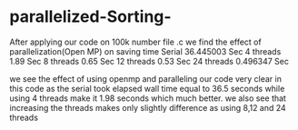 # parallelized-Sorting-
After applying our code on 100k number file .c we find the effect of parallelization(Open MP) on saving time 
Serial	      36.445003 Sec
4 threads	    1.89 Sec
8 threads	    0.65 Sec
12 threads 	  0.53 Sec
24 threads	  0.496347 Sec

we see the effect of using openmp and paralleling our code very clear in this code as the serial took elapsed wall time equal to 36.5 seconds while using 4 threads make it 1.98 seconds which much better.
we also see that increasing  the threads makes only slightly difference as using 8,12 and 24 threads 
